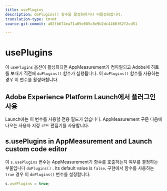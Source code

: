 ```yaml
---
title: usePlugins
description: doPlugins() 함수를 활성화하거나 비활성화합니다.
translation-type: tm+mt
source-git-commit: a02fb674ea71a05e085c8e9b2dc4460f62f2cd51

---
```



# usePlugins

이 `usePlugins` 옵션이 활성화되면 AppMeasurement가 컴파일되고 Adobe에 히트를 보내기 직전에 `doPlugins()` 함수가 실행됩니다. 이 `doPlugins()` 함수를 사용하는 경우 이 변수를 활성화합니다.

## Adobe Experience Platform Launch에서 플러그인 사용

Launch에는 이 변수를 사용할 전용 필드가 없습니다. AppMeasurement 구문 다음에 나오는 사용자 지정 코드 편집기를 사용합니다.

## s.usePlugins in AppMeasurement and Launch custom code editor

이 `s.usePlugins` 변수는 AppMeasurement가 함수를 호출하는지 여부를 결정하는 부울입니다 `doPlugins()` . Its default value is `false`. 구현에서 함수를 사용하는 `true` 경우 이 `doPlugins()` 변수를 설정합니다.

```js
s.usePlugins = true;
```
